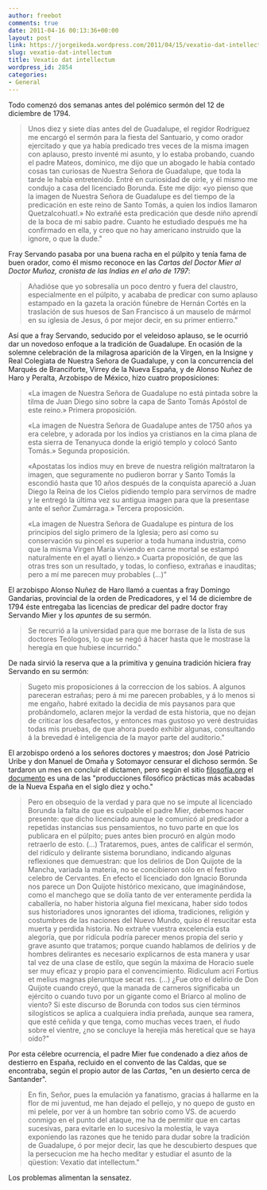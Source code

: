 ```yaml
---
author: freebot
comments: true
date: 2011-04-16 00:13:36+00:00
layout: post
link: https://jorgeikeda.wordpress.com/2011/04/15/vexatio-dat-intellectum/
slug: vexatio-dat-intellectum
title: Vexatio dat intellectum
wordpress_id: 2854
categories:
- General
---
```


Todo comenzó dos semanas antes del polémico sermón del 12 de diciembre de 1794.


<blockquote>Unos diez y siete días antes del de Guadalupe, el regidor Rodríguez me encargó el sermón para la fiesta del Santuario, y como orador ejercitado y que ya había predicado tres veces de la misma imagen con aplauso, presto inventé mi asunto, y lo estaba probando, cuando el padre Mateos, dominico, me dijo que un abogado le había contado cosas tan curiosas de Nuestra Señora de Guadalupe, que toda la tarde le había entretenido. Entré en curiosidad de oirle, y él mismo me condujo a casa del licenciado Borunda. Este me dijo: «yo pienso que la imagen de Nuestra Señora de Guadalupe es del tiempo de la predicación en este reino de Santo Tomás, a quien los indios llamaron Quetzalcohuatl.» No extrañé esta predicación que desde niño aprendí de la boca de mi sabio padre. Cuanto he estudiado después me ha confirmado en ella, y creo que no hay americano instruido que la ignore, o que la dude." </blockquote>



 Fray Servando pasaba por una buena racha en el púlpito y tenía fama de buen orador, como él mismo reconoce en las _Cartas del Doctor Mier al Doctor Muñoz, cronista de las Indias en el año de 1797_:





<blockquote>Añadióse que yo sobresalía un poco dentro y fuera del claustro, especialmente en el púlpito, y acababa de predicar con sumo aplauso estampado en la gazeta la oración fúnebre de Hernán Cortés en la traslación de sus huesos de San Francisco á un mauselo de mármol en su iglesia de Jesus, ó por mejor decir, en su primer entierro."</blockquote>



Así que a fray Servando, seducido por el veleidoso aplauso, se le ocurrió dar un novedoso enfoque a la tradición de Guadalupe. En ocasión de la solemne celebración de la milagrosa aparición de la Virgen, en la Insigne y Real Colegiata de Nuestra Señora de Guadalupe, y con la concurrencia del Marqués de Branciforte, Virrey de la Nueva España, y de Alonso Nuñez de Haro y Peralta, Arzobispo de México, hizo cuatro proposiciones:




<blockquote>«La imagen de Nuestra Señora de Guadalupe no está pintada sobre la tilma de Juan Diego sino sobre la capa de Santo Tomás Apóstol de este reino.» Primera proposición.

«La imagen de Nuestra Señora de Guadalupe antes de 1750 años ya era celebre, y adorada por los indios ya cristianos en la cima plana de esta sierra de Tenanyuca donde la erigió templo y colocó Santo Tomás.» Segunda proposición.

«Apostatas los indios muy en breve de nuestra religión maltrataron la imagen, que seguramente no pudieron borrar y Santo Tomás la escondió hasta que 10 años después de la conquista apareció a Juan Diego la Reina de los Cielos pidiendo templo para servirnos de madre y le entregó la última vez su antigua imagen para que la presentase ante el señor Zumárraga.» Tercera proposición.

«La imagen de Nuestra Señora de Guadalupe es pintura de los principios del siglo primero de la Iglesia; pero así como su conservación su pincel es superior a toda humana industria, como que la misma Virgen María viviendo en carne mortal se estampó naturalmente en el ayatl o lienzo.» Cuarta proposición, de que las otras tres son un resultado, y todas, lo confieso, extrañas e inauditas; pero a mí me parecen muy probables (...)"</blockquote>



El arzobispo Alonso Nuñez de Haro  llamó a cuentas a fray Domingo Gandarias, provincial de la orden de Predicadores, y el 14 de diciembre de 1794 éste entregaba las licencias de predicar del padre doctor fray Servando Mier y los _apuntes_ de su sermón.





<blockquote>Se recurrió a la universidad para que me borrase de la lista de sus doctores Teólogos, lo que se negó á hacer hasta que le mostrase la heregía en que hubiese incurrido."</blockquote>



De nada sirvió la reserva  que a la primitiva y genuina tradición hiciera fray Servando en su sermón:





<blockquote>Sugeto mis proposiciones á la correccion de los sabios. A algunos pareceran estrañas; pero á mi me parecen probables, y á lo menos si me engaño, habré exitado la decidia de mis paysanos para que probándomelo, aclaren mejor la verdad de esta historia, que no dejan de criticar los desafectos, y entonces mas gustoso yo veré destruidas todas mis pruebas, de que ahora puedo exhibir algunas, consultando á la brevedad é inteligencia de la mayor parte del auditorio."</blockquote>





El arzobispo ordenó a los señores doctores y maestros; don José Patricio Uribe y don Manuel de Omaña y Sotomayor censurar el dichoso sermón. Se tardaron un mes en concluir el dictamen, pero según el sitio [filosofía.org](http://www.filosofia.org/ave/001/a300.htm) el [documento](http://www.filosofia.org/aut/001/17950221.htm) es una de las "producciones filosófico prácticas más acabadas de la Nueva España en el siglo diez y ocho."





<blockquote>Pero en obsequio de la verdad y para que no se impute al licenciado Borunda la falta de que es culpable el padre Mier, debemos hacer presente: que dicho licenciado aunque le comunicó al predicador a repetidas instancias sus pensamientos, no tuvo parte en que los publicara en el púlpito; pues antes bien procuró en algún modo retraerlo de esto. (...)
Trataremos, pues, antes de calificar el sermón, del ridículo y delirante sistema borundiano, indicando algunas reflexiones que demuestran: que los delirios de Don Quijote de la Mancha, variada la materia, no se concibieron sólo en el festivo celebro de Cervantes.
En efecto el licenciado don Ignacio Borunda nos parece un Don Quijote histórico mexicano, que imaginándose, como el manchego que se dolía tanto de ver enteramente perdida la caballería, no haber historia alguna fiel mexicana, haber sido todos sus historiadores unos ignorantes del idioma, tradiciones, religión y costumbres de las naciones del Nuevo Mundo, quiso él resucitar esta muerta y perdida historia. No extrañe vuestra excelencia esta alegoría, que por ridícula podría parecer menos propia del serio y grave asunto que tratamos; porque cuando hablamos de delirios y de hombres delirantes es necesario explicarnos de esta manera y usar tal vez de una clase de estilo, que según la máxima de Horacio suele ser muy eficaz y propio para el convencimiento.
        Ridiculum acri
        Fortius et melius magnas pleruntque secat res.
(...)
¿Fue otro el delirio de Don Quijote cuando creyó, que la manada de carneros significaba un ejército o cuando tuvo por un gigante como el Briarco al molino de viento? Si este discurso de Borunda con todos sus cien términos silogísticos se aplica a cualquiera india preñada, aunque sea ramera, que esté ceñida y que tenga, como muchas veces traen, el ñudo sobre el vientre, ¿no se concluye la herejía más heretical que se haya oído?"
</blockquote>





Por esta célebre ocurrencia, el padre Mier fue condenado a diez años de destierro en España, recluido en el convento de las Caldas, que se encontraba, según el propio autor de las _Cartas_,  "en un desierto cerca de Santander".


<blockquote>
En fin, Señor, pues la emulación ya fanatismo, gracias á hallarme en la flor de mi juventud, me han dejado el pellejo, y no quepo de gusto en mi pelele, por ver á un hombre tan sobrio como VS. de acuerdo conmigo en el punto del ataque, me ha de permitir que en cartas sucesivas, para evitarle en lo sucesivo la molestia, le vaya exponiendo las razones que he tenido para dudar sobre la tradición de Guadalupe, ó por mejor decir, las que he descubierto despues que la persecucion me ha hecho meditar y estudiar el asunto de la qüestion: Vexatio dat intellectum."
</blockquote>


Los problemas alimentan la sensatez.











